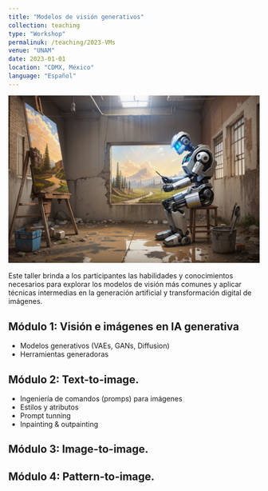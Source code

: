 ```yaml
---
title: "Modelos de visión generativos"
collection: teaching
type: "Workshop"
permalinuk: /teaching/2023-VMs
venue: "UNAM"
date: 2023-01-01
location: "CDMX, México"
language: "Español"
---
```


![Illustration](/images/RB_T.png)

Este taller brinda a los participantes las habilidades y conocimientos necesarios para explorar los modelos de visión más comunes y aplicar técnicas intermedias en la generación artificial y transformación digital de imágenes.

Módulo 1: Visión e imágenes en IA generativa
------
* Modelos generativos (VAEs, GANs, Diffusion)
* Herramientas generadoras

Módulo 2: Text-to-image.
------
* Ingeniería de comandos (promps) para imágenes
* Estilos y atributos 
* Prompt tunning
* Inpainting & outpainting

Módulo 3: Image-to-image.
------

Módulo 4: Pattern-to-image.
------




